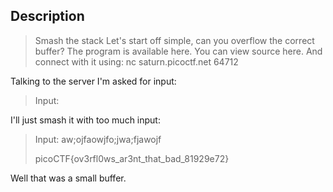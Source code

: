 ## Description

> Smash the stack Let's start off simple, can you overflow the correct buffer? The program is available here. You can view source here. And connect with it using: nc saturn.picoctf.net 64712

Talking to the server I'm asked for input:

>Input:

I'll just smash it with too much input:

>Input: aw;ojfaowjfo;jwa;fjawojf
>
>picoCTF{ov3rfl0ws_ar3nt_that_bad_81929e72}


Well that was a small buffer.
